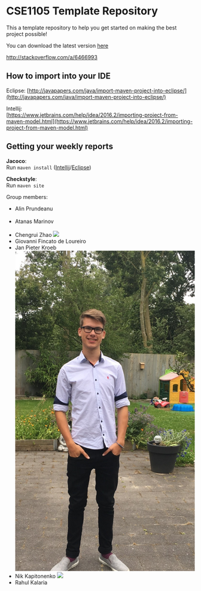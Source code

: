 # CSE1105 Template Repository

This a template repository to help you get started on making the best project possible!

You can download the latest version [here](https://github.com/SERG-Delft/TI1216/releases)

http://stackoverflow.com/a/6466993

## How to import into your IDE

Eclipse:
[http://javapapers.com/java/import-maven-project-into-eclipse/](http://javapapers.com/java/import-maven-project-into-eclipse/)

Intellij:  
[https://www.jetbrains.com/help/idea/2016.2/importing-project-from-maven-model.html](https://www.jetbrains.com/help/idea/2016.2/importing-project-from-maven-model.html)

## Getting your weekly reports

**Jacoco**:  
Run `maven install` ([Intellij](https://www.jetbrains.com/help/idea/2016.3/getting-started-with-maven.html#execute_maven_goal)/[Eclipse](http://imgur.com/a/6q7pV))

**Checkstyle**:  
Run `maven site`

Group members:

- Alin Prundeanu  
    ![]()
- Atanas Marinov  
    ![]()
- Chengrui Zhao
    ![](https://lh3.googleusercontent.com/Yx6AEcMnySnmjp2-D2fjs_ZTMuUjZEC8Ktot6b7G65mI5en0clKAiEgWYNmAWTpixcCw6Y_HlIeT23rKtxyF5LP_PAZgkMH7w7mw1iXKJrZXS7yCRjpZED0XDX1-YxGPV6GuHPHI-hdcw2ahCM8dJtpY7YXN5VSZu58omzLbbqyKTZSrcujPukA6jqZYtZ5bnBo-QEzpg4Aw1sebAMOF9DpU6VxYoAUdrlV5nkm-ETGstViTr7j92P1nVZK7IOFshC1Ul7g92utZBT36gujI0WirmOLHu_3J5eV8ongetKaDhQuqX4LkNHz6fOq9ZrgE58mAqFDwes3JMdI2fvg86ZLqy9LifjUzX3vOgzyH0hZvN19fvsozhl1jXKSDN0-Xk1PV5uQAQwTcfKKxZ6vRaq9sQXJlDsXAKCxyYJd7JwRsgDvDRchmKn-nTX6JDoI7DBxA5iU82_cUh7tawm2F8ZNKbkxC_O99zu5KcRvtoz7b37qW-8NUyU_Z56Xto-O1ymkyf95aIpGdIpjZBpULCd_jjaXuRd2AJaTQ9NQrsAsXwiEk-CALEnelvbl3Q6hnr9gf_aBl2xKzqK9ThR9S03S1cg3-BO560tuRD8EKoaHbTNwB-EnMD553_xeZ-fTJ1BWRONmJnT4olfJJiui9ibNT8btHRsM=w1280-h960-no)
- Giovanni Fincato de Loureiro
    ![]()
- Jan Pieter Kroeb
    ![](member_images/jpkroeb.jpg)
- Nik Kapitonenko
    ![](member_images/nkapitonenko.png)
- Rahul Kalaria  
    ![]()